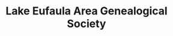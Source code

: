 ---
layout: repo
title: "Lake Eufaula Area Genealogical Society"
id: 24812
permalink: repos/24812/
---